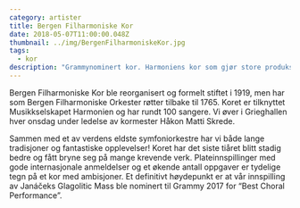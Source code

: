 ```yaml
---
category: artister
title: Bergen Filharmoniske Kor
date: 2018-05-07T11:00:00.048Z
thumbnail: ../img/BergenFilharmoniskeKor.jpg
tags:
  - kor
description: "Grammynominert kor. Harmoniens kor som gjør store produksjoner med Bergen Filharmoniske Orkester hvert år."
---
```

Bergen Filharmoniske Kor ble reorganisert og formelt stiftet i 1919, men har som Bergen Filharmoniske Orkester røtter tilbake til 1765. Koret er tilknyttet Musikkselskapet Harmonien og har rundt 100 sangere. Vi øver i Grieghallen hver onsdag under ledelse av kormester Håkon Matti Skrede.

Sammen med et av verdens eldste symfoniorkestre har vi både lange tradisjoner og fantastiske opplevelser! Koret har det siste tiåret blitt stadig bedre og fått bryne seg på mange krevende verk. Plateinnspillinger med gode internasjonale anmeldelser og et økende antall oppgaver er tydelige tegn på et kor med ambisjoner. Et definitivt høydepunkt er at vår innspilling av Janáčeks Glagolitic Mass ble nominert til Grammy 2017 for “Best Choral Performance”.
